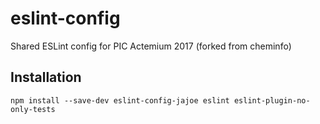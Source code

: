 # eslint-config
Shared ESLint config for PIC Actemium 2017 (forked from cheminfo)

## Installation

`npm install --save-dev eslint-config-jajoe eslint eslint-plugin-no-only-tests`
